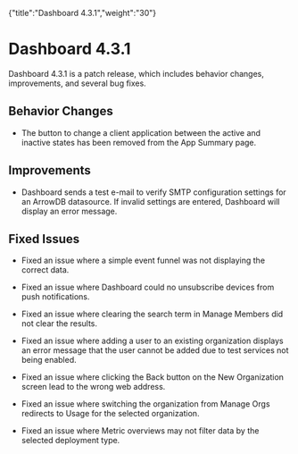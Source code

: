 {"title":"Dashboard 4.3.1","weight":"30"} 

# Dashboard 4.3.1

Dashboard 4.3.1 is a patch release, which includes behavior changes, improvements, and several bug fixes.

## Behavior Changes

*   The button to change a client application between the active and inactive states has been removed from the App Summary page.
    

## Improvements

*   Dashboard sends a test e-mail to verify SMTP configuration settings for an ArrowDB datasource. If invalid settings are entered, Dashboard will display an error message.
    

## Fixed Issues

*   Fixed an issue where a simple event funnel was not displaying the correct data.
    
*   Fixed an issue where Dashboard could no unsubscribe devices from push notifications.
    
*   Fixed an issue where clearing the search term in Manage Members did not clear the results.
    
*   Fixed an issue where adding a user to an existing organization displays an error message that the user cannot be added due to test services not being enabled.
    
*   Fixed an issue where clicking the Back button on the New Organization screen lead to the wrong web address.
    
*   Fixed an issue where switching the organization from Manage Orgs redirects to Usage for the selected organization.
    
*   Fixed an issue where Metric overviews may not filter data by the selected deployment type.